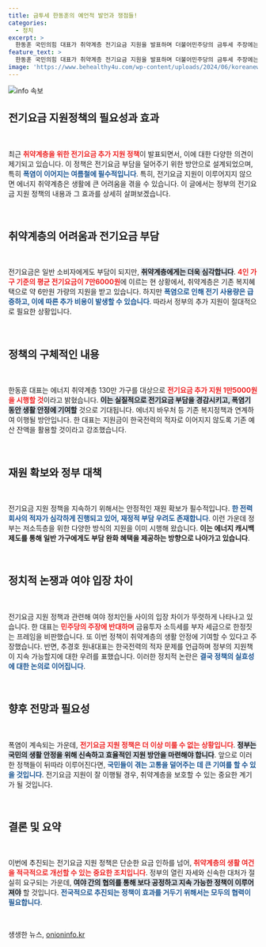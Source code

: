 ```yaml
---
title: 금투세 한동훈의 예언적 발언과 쟁점들!
categories:
  - 정치
excerpt: >
  한동훈 국민의힘 대표가 취약계층 전기요금 지원을 발표하며 더불어민주당의 금투세 주장에는 명백한 오류가 있다고 반박했다. 지원 내역과 함께, 금투세 논란의 복잡한 이면을 짚어보는 이 기사에서 정치의 이면을 밝혀낸다.
feature_text: >
  한동훈 국민의힘 대표가 취약계층 전기요금 지원을 발표하며 더불어민주당의 금투세 주장에는 명백한 오류가 있다고 반박했다. 지원 내역과 함께, 금투세 논란의 복잡한 이면을 짚어보는 이 기사에서 정치의 이면을 밝혀낸다.
image: 'https://www.behealthy4u.com/wp-content/uploads/2024/06/koreanews.jpg'
---
```


<p><img src="https://www.behealthy4u.com/wp-content/uploads/2024/06/koreanews.jpg" alt="info 속보" /></p>

<h2 data-ke-size="size26">전기요금 지원정책의 필요성과 효과</h2>

<p data-ke-size="size16">&nbsp;</p>

<p data-ke-size="size16">최근 <b><span style="color: #ee2323;">취약계층을 위한 전기요금 추가 지원 정책</span></b>이 발표되면서, 이에 대한 다양한 의견이 제기되고 있습니다. 이 정책은 전기요금 부담을 덜어주기 위한 방안으로 설계되었으며, 특히 <b><span style="color: #1a5490;">폭염이 이어지는 여름철에 필수적입니다</span></b>. 특히, 전기요금 지원이 이루어지지 않으면 에너지 취약계층은 생활에 큰 어려움을 겪을 수 있습니다. 이 글에서는 정부의 전기요금 지원 정책의 내용과 그 효과를 상세히 살펴보겠습니다.</p>

<p data-ke-size="size16">&nbsp;</p>

<h2 data-ke-size="size26">취약계층의 어려움과 전기요금 부담</h2>

<p data-ke-size="size16">&nbsp;</p>

<p data-ke-size="size16">전기요금은 일반 소비자에게도 부담이 되지만, <b><span style="background-color: #21538527;">취약계층에게는 더욱 심각합니다</span></b>. <b><span style="color: #ee2323;">4인 가구 기준의 평균 전기요금이 7만6000원</span></b>에 이르는 현 상황에서, 취약계층은 기존 복지혜택으로 약 6만원 가량의 지원을 받고 있습니다. 하지만 <b><span style="color: #1a5490;">폭염으로 인해 전기 사용량은 급증하고, 이에 따른 추가 비용이 발생할 수 있습니다</span></b>. 따라서 정부의 추가 지원이 절대적으로 필요한 상황입니다.</p>

<p data-ke-size="size16">&nbsp;</p>

<h2 data-ke-size="size26">정책의 구체적인 내용</h2>

<p data-ke-size="size16">&nbsp;</p>

<p data-ke-size="size16">한동훈 대표는 에너지 취약계층 130만 가구를 대상으로 <b><span style="color: #ee2323;">전기요금 추가 지원 1만5000원을 시행할 것</span></b>이라고 밝혔습니다. <b><span style="background-color: #21538527;">이는 실질적으로 전기요금 부담을 경감시키고, 폭염기 동안 생활 안정에 기여할</span></b> 것으로 기대됩니다. 에너지 바우처 등 기존 복지정책과 연계하여 이행될 방안입니다. 한 대표는 지원금이 한국전력의 적자로 이어지지 않도록 기존 예산 잔액을 활용할 것이라고 강조했습니다.</p>

<p data-ke-size="size16">&nbsp;</p>

<h2 data-ke-size="size26">재원 확보와 정부 대책</h2>

<p data-ke-size="size16">&nbsp;</p>

<p data-ke-size="size16">전기요금 지원 정책을 지속하기 위해서는 안정적인 재원 확보가 필수적입니다. <b><span style="color: #1a5490;">한 전력회사의 적자가 심각하게 진행되고 있어, 재정적 부담 우려도 존재합니다</span></b>. 이런 가운데 정부는 저소득층을 위한 다양한 방식의 지원을 이미 시행해 왔습니다. <b><span style="ee2323;">이는 에너지 캐시백 제도를 통해 일반 가구에게도 부담 완화 혜택을 제공하는 방향으로 나아가고 있습니다</span></b>.</p>

<p data-ke-size="size16">&nbsp;</p>

<h2 data-ke-size="size26">정치적 논쟁과 여야 입장 차이</h2>

<p data-ke-size="size16">&nbsp;</p>

<p data-ke-size="size16">전기요금 지원 정책과 관련해 여야 정치인들 사이의 입장 차이가 뚜렷하게 나타나고 있습니다. 한 대표는 <b><span style="color: #ee2323;">민주당의 주장에 반대하며</span></b> 금융투자 소득세를 부자 세금으로 한정짓는 프레임을 비판했습니다. 또 이번 정책이 취약계층의 생활 안정에 기여할 수 있다고 주장했습니다. 반면, 추경호 원내대표는 한국전력의 적자 문제를 언급하며 정부의 지원책이 지속 가능할지에 대한 우려를 표했습니다. 이러한 정치적 논란은 <b><span style="color: #1a5490;">결국 정책의 실효성에 대한 논의로 이어집니다</span></b>.</p>

<p data-ke-size="size16">&nbsp;</p>

<h2 data-ke-size="size26">향후 전망과 필요성</h2>

<p data-ke-size="size16">&nbsp;</p>

<p data-ke-size="size16">폭염이 계속되는 가운데, <b><span style="color: #ee2323;">전기요금 지원 정책은 더 이상 미룰 수 없는 상황입니다</span></b>. <b><span style="background-color: #21538527;">정부는 국민의 생활 안정을 위해 신속하고 효율적인 지원 방안을 마련해야 합니다</span></b>. 앞으로 이러한 정책들이 뒤따라 이루어진다면, <b><span style="color: #1a5490;">국민들이 겪는 고통을 덜어주는 데 큰 기여를 할 수 있을 것입니다</span></b>. 전기요금 지원이 잘 이행될 경우, 취약계층을 보호할 수 있는 중요한 계기가 될 것입니다.</p>

<p data-ke-size="size16">&nbsp;</p>

<h2 data-ke-size="size26">결론 및 요약</h2>

<p data-ke-size="size16">&nbsp;</p>

<p data-ke-size="size16">이번에 추진되는 전기요금 지원 정책은 단순한 요금 인하를 넘어, <b><span style="color: #ee2323;">취약계층의 생활 여건을 적극적으로 개선할 수 있는 중요한 조치입니다</span></b>. 정부의 열린 자세와 신속한 대처가 절실히 요구되는 가운데, <b><span style="background-color: #21538527;">여야 간의 협의를 통해 보다 공정하고 지속 가능한 정책이 이루어져야</span></b> 할 것입니다. <b><span style="color: #1a5490;">전국적으로 추진되는 정책이 효과를 거두기 위해서는 모두의 협력이 필요합니다</span></b>.</p>

<p data-ke-size="size16">&nbsp;</p>
생생한 뉴스, <a href="https://onioninfo.kr" rel="dofollow">onioninfo.kr</a>


